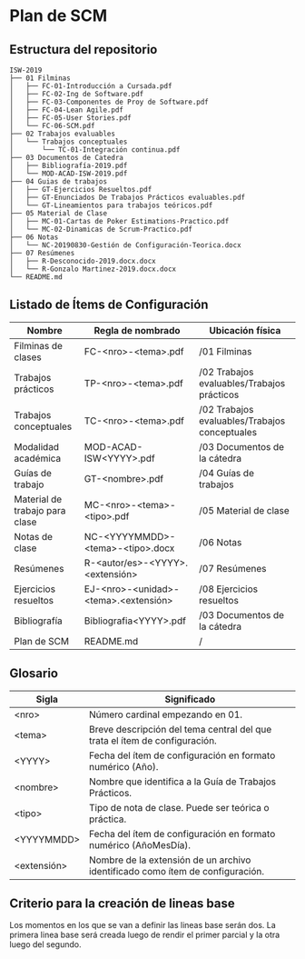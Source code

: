 # Plan de SCM

## Estructura del repositorio

```
ISW-2019
├── 01 Filminas
│   ├── FC-01-Introducción a Cursada.pdf
│   ├── FC-02-Ing de Software.pdf
│   ├── FC-03-Componentes de Proy de Software.pdf
│   ├── FC-04-Lean Agile.pdf
│   ├── FC-05-User Stories.pdf
│   └── FC-06-SCM.pdf
├── 02 Trabajos evaluables
│   └── Trabajos conceptuales
│       └── TC-01-Integración continua.pdf
├── 03 Documentos de Catedra
│   ├── Bibliografía-2019.pdf
│   └── MOD-ACAD-ISW-2019.pdf
├── 04 Guias de trabajos
│   ├── GT-Ejercicios Resueltos.pdf
│   ├── GT-Enunciados De Trabajos Prácticos evaluables.pdf
│   └── GT-Lineamientos para trabajos teóricos.pdf
├── 05 Material de Clase
│   ├── MC-01-Cartas de Poker Estimations-Practico.pdf
│   └── MC-02-Dinamicas de Scrum-Practico.pdf
├── 06 Notas
│   └── NC-20190830-Gestión de Configuración-Teorica.docx
├── 07 Resúmenes
│   ├── R-Desconocido-2019.docx.docx
│   └── R-Gonzalo Martinez-2019.docx.docx
└── README.md
```

## Listado de Ítems de Configuración

| Nombre                         | Regla de nombrado                            | Ubicación física                              |
| ------------------------------ | ---------------------------------------------| --------------------------------------------- |
| Filminas de clases             | FC-\<nro\>-\<tema\>.pdf                      | /01 Filminas                                  |
| Trabajos prácticos             | TP-\<nro\>-\<tema\>.pdf                      | /02 Trabajos evaluables/Trabajos prácticos    |
| Trabajos conceptuales          | TC-\<nro\>-\<tema\>.pdf                      | /02 Trabajos evaluables/Trabajos conceptuales |
| Modalidad académica            | MOD-ACAD-ISW\<YYYY\>.pdf                     | /03 Documentos de la cátedra                  |
| Guías de trabajo               | GT-\<nombre\>.pdf                            | /04 Guías de trabajos                         |
| Material de trabajo para clase | MC-\<nro\>-\<tema\>-\<tipo\>.pdf             | /05 Material de clase                         |
| Notas de clase                 | NC-\<YYYYMMDD\>-\<tema\>-\<tipo\>.docx       | /06 Notas                                     |
| Resúmenes                      | R-\<autor/es\>-\<YYYY\>.\<extensión\>        | /07 Resúmenes                                 |
| Ejercicios resueltos           | EJ-\<nro\>-\<unidad\>-\<tema\>.\<extensión\> | /08 Ejercicios resueltos                      |
| Bibliografía                   | Bibliografia\<YYYY\>.pdf                     | /03 Documentos de la cátedra                  |
| Plan de SCM                    | README.md                                    | /                                             |


## Glosario

| Sigla         | Significado                                                                   |
| ------------- | ----------------------------------------------------------------------------- |
| \<nro\>       | Número cardinal empezando en 01.                                              |
| \<tema\>      | Breve descripción del tema central del que trata el ítem de configuración.    |
| \<YYYY\>      | Fecha del ítem de configuración en formato numérico (Año).                    |
| \<nombre\>    | Nombre que identifica a la Guía de Trabajos Prácticos.                        |
| \<tipo\>      | Tipo de nota de clase. Puede ser teórica o práctica.                          |
| \<YYYYMMDD\>  | Fecha del ítem de configuración en formato numérico (AñoMesDía).              |
| \<extensión\> | Nombre de la extensión de un archivo identificado como ítem de configuración. |

## Criterio para la creación de lineas base

Los momentos en los que se van a definir las lineas base serán dos. La primera linea base será creada luego de rendir el primer parcial y la otra luego del segundo.
